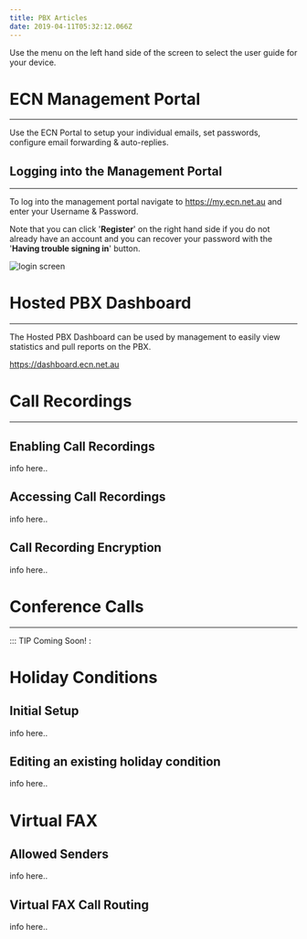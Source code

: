 ```yaml
---
title: PBX Articles
date: 2019-04-11T05:32:12.066Z
---
```

Use the menu on the left hand side of the screen to select the user guide for your device.

# ECN Management Portal
---
Use the ECN Portal to setup your individual emails, set passwords, configure email forwarding & auto-replies.

## Logging into the Management Portal
---

To log into the management portal navigate to <https://my.ecn.net.au> and enter your Username & Password.

Note that you can click '**Register**' on the right hand side if you do not already have an account and you can recover your password with the '**Having trouble signing in**' button.

![login screen](/images/screen-shot-2019-04-15-at-2.49.17-pm.png)

# Hosted PBX Dashboard
--- 
The Hosted PBX Dashboard can be used by management to easily view statistics and pull reports on the PBX.

<https://dashboard.ecn.net.au>

# Call Recordings
---
## Enabling Call Recordings

info here..

## Accessing Call Recordings

info here..

## Call Recording Encryption

info here.. 

# Conference Calls
---
::: TIP Coming Soon! :

# Holiday Conditions

## Initial Setup

info here..

## Editing an existing holiday condition

info here.. 

# Virtual FAX

## Allowed Senders

info here.. 

## Virtual FAX Call Routing

info here..
